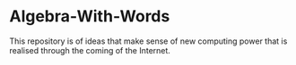 Algebra-With-Words
==================

This repository is of ideas  that make sense of new computing power that is realised through  the coming of the Internet.
